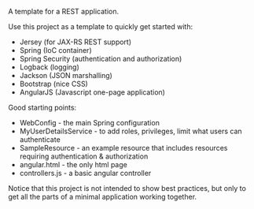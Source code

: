 A template for a REST application. 

Use this project as a template to quickly get started with:

* Jersey (for JAX-RS REST support)
* Spring (IoC container)
* Spring Security (authentication and authorization)
* Logback (logging)
* Jackson (JSON marshalling)
* Bootstrap (nice CSS)
* AngularJS (Javascript one-page application)

Good starting points:

* WebConfig - the main Spring configuration
* MyUserDetailsService - to add roles, privileges, limit what users can authenticate
* SampleResource - an example resource that includes resources requiring authentication & authorization
* angular.html - the only html page
* controllers.js - a basic angular controller

Notice that this project is not intended to show best practices, 
but only to get all the parts of a minimal application working together.
